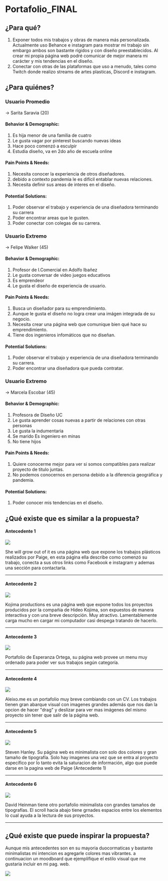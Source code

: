# Portafolio_FINAL

## ¿Para qué? 
1. Exponer todos mis trabajos y obras de manera más personalizada. Actualmente uso Behance e instagram para mostrar mi trabajo sin embargo ambos son bastante rígidos y con diseño preestablecidos. Al crear mi propia página web podré comunicar de mejor manera mi carácter y mis tendencias en el diseño. 
2. Conectar con otras de las plataformas que uso a menudo, tales como Twitch donde realizo streams de artes plasticas, Discord e instagram. 


## ¿Para quiénes?

### Usuario Promedio 

→ Sarita Saravia (20)

#### Behavior & Demographic:
1. Es hija menor de una familia de cuatro
2. Le gusta vagar por pinterest buscando nuevas ideas
3. Hace poco comenzó a esculpir 
4. Estudia diseño, va en 2do año de escuela online
#### Pain Points & Needs:
1. Necesita conocer la experiencia de otros diseñadores.  
2. debido a contexto pandemia le es difícil entablar nuevas relaciones. 
3. Necesita definir sus areas de interes en el diseño. 
#### Potential Solutions: 
1. Poder observar el trabajo y experiencia de una diseñadora terminando su carrera
2. Poder encontrar areas que le gusten.
3. Poder conectar con colegas de su carrera. 



### Usuario Extremo 

→ Felipe Walker (45)

#### Behavior & Demographic:
1. Profesor de I.Comercial en Adolfo Ibañez
2. Le gusta conversar de video juegos educativos
3. Es emprendeor
4. Le gusta el diseño de experiencia de usuario.
#### Pain Points & Needs:
1. Busca un diseñador para su emprendimiento.  
2. Aunque le gusta el diseño no logra crear una imágen integrada de su negocio. 
3. Necesita crear una página web que comunique bien qué hace su emprendimiento.
4. Tiene dos ingenieros infomáticos que no diseñan. 
#### Potential Solutions: 
1. Poder observar el trabajo y experiencia de una diseñadora terminando su carrera.
2. Poder encontrar una diseñadora que pueda contratar.


### Usuario Extremo 

→ Marcela Escobar (45)

#### Behavior & Demographic:
1. Profesora de Diseño UC
2. Le gusta aprender cosas nuevas a partir de relaciones con otras personas
3. Le gusta la indumentaria
4. Se marido Es ingeniero en minas 
5. No tiene hijos 
#### Pain Points & Needs:
1. Quiere conocerme mejor para ver si somos compatibles para realizar proyecto de titulo juntas.
2. No podemos conocernos en persona debido a la diferencia geográfica y pandemia. 
#### Potential Solutions: 
1. Poder conocer mis tendencias en el diseño.
 
 

## ¿Qué existe que es similar a la propuesta?

#### Antecedente 1 
![](https://raw.githubusercontent.com/mirandasepulveda-la/Portafolio_FINAL/50c712d55288416b9f14e9208e0d63071f096880/imagenes/1.png)

She will grow out of it es una página web que expone los trabajos plásticos realizados por Paige, en esta página ella describe como comenzó su trabajo, conecta a sus otros links como Facebook e instagram y ademas una sección para contactarla. 
_____________________________________________________________
#### Antecedente 2 
![](https://raw.githubusercontent.com/mirandasepulveda-la/Portafolio_FINAL/50c712d55288416b9f14e9208e0d63071f096880/imagenes/2.png)

Kojima productions es una página web que expone todos los proyectos producidos por la compañia de Hideo Kojima, son expuestos de manera interactiva y con una breve descripción. Muy atractivo. Lamentablemente carga mucho en cargar mi computador casi despega tratando de hacerlo. 
_____________________________________________________________
#### Antecedente 3
![](https://raw.githubusercontent.com/mirandasepulveda-la/Portafolio_FINAL/50c712d55288416b9f14e9208e0d63071f096880/imagenes/3.png)

Portafolio de Esperanza Ortega, su página web provee un menu muy ordenado para poder ver sus trabajos según categoría. 
_____________________________________________________________
#### Antecedente 4
![](https://raw.githubusercontent.com/mirandasepulveda-la/Portafolio_FINAL/50c712d55288416b9f14e9208e0d63071f096880/imagenes/4.png)

Aleixo.me es un portafolio muy breve combiando con un CV. Los trabajos tienen gran abarque visual con imagenes grandes además que nos dan la opcion de hacer "drag" y deslizar para ver mas imágenes del mismo proyecto sin tener que salir de la página web.
_____________________________________________________________
#### Antecedente 5
![](https://raw.githubusercontent.com/mirandasepulveda-la/Portafolio_FINAL/50c712d55288416b9f14e9208e0d63071f096880/imagenes/5.png)

Steven Hanley. Su página web es minimalista con solo dos colores y gran tamaño de tipografía. Solo hay imagenes una vez que se entra al proyecto específico por lo tanto evita la saturacion de información, algo que puede darse en la pagina web de Paige (Antecedente 1) 
_____________________________________________________________
#### Antecedente 6
![](https://raw.githubusercontent.com/mirandasepulveda-la/Portafolio_FINAL/50c712d55288416b9f14e9208e0d63071f096880/imagenes/6.png) 

David Heinman tiene otro portafolio minimalista con grandes tamaños de tipografías. El scroll hacia abajo tiene grnades espacios entre los elementos lo cual ayuda a la lectura de sus proyectos. 
_____________________________________________________________
## ¿Qué existe que puede inspirar la propuesta? 

Aunque mis antecedentes son en su mayoria duocormaticas y bastante minimalistas mi intencion es agregarle colores mas vibrantes. a continuacion un moodboard que ejemplifique el estilo visual que me gustaria incluir en mi pag. web. 

![](https://raw.githubusercontent.com/mirandasepulveda-la/Portafolio_FINAL/50c712d55288416b9f14e9208e0d63071f096880/imagenes/moodboard.png)




